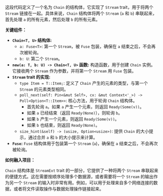 这段代码定义了一个名为 `Chain` 的结构体，它实现了 `Stream` trait，用于将两个 `Stream` 链接在一起。具体来说，`Chain` 结构体将两个 `Stream` (`a` 和 `b`) 串联起来，首先处理 `a` 的所有元素，然后处理 `b` 的所有元素。

**关键组件：**

*   **`Chain<T, U>` 结构体:**
    *   `a: Fuse<T>`:  第一个 `Stream`，被 `Fuse` 包装，确保在 `a` 结束之后，不会再次被轮询。
    *   `b: U`:  第二个 `Stream`。
*   **`new(a: T, b: U) -> Chain<T, U>` 函数:**  构造函数，用于创建 `Chain` 实例。它接收两个 `Stream` 作为参数，并将第一个 `Stream` 用 `Fuse` 包装。
*   **`Stream` trait 的实现:**
    *   `type Item = T::Item;`:  定义了 `Chain` 产生的元素的类型，与第一个 `Stream` 的元素类型相同。
    *   `poll_next(self: Pin<&mut Self>, cx: &mut Context<'_>) -> Poll<Option<T::Item>>`:  核心方法，用于轮询 `Chain` 结构体。
        *   首先轮询 `a`。如果 `a` 产生一个元素，则返回 `Ready(Some(v))`。
        *   如果 `a` 已经结束（返回 `Ready(None)`），则轮询 `b`。
        *   如果 `b` 产生一个元素，则返回 `Ready(Some(v))`。
        *   如果 `b` 也结束，则返回 `Ready(None)`。
    *   `size_hint(&self) -> (usize, Option<usize>)`:  提供 `Chain` 的大小提示，通过合并 `a` 和 `b` 的大小提示来计算。
*   **`Fuse`:**  `Fuse` 结构体用于包装第一个 `Stream` (`a`)，确保在 `a` 结束之后，不会再次被轮询。

**如何融入项目：**

`Chain` 结构体是 `StreamExt` trait 的一部分，它提供了一种将两个 `Stream` 串联起来的便捷方式。这在需要按顺序处理多个数据源，或者需要将一个 `Stream` 的输出作为另一个 `Stream` 的输入时非常有用。例如，可以用于处理来自多个网络连接的数据，或者将文件读取操作与数据处理操作链接起来。
